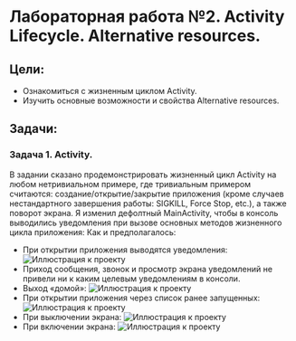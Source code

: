 # Лабораторная работа №2. Activity Lifecycle. Alternative resources.
## Цели:
* Ознакомиться с жизненным циклом Activity.
* Изучить основные возможности и свойства Alternative resources.


## Задачи:
### Задача 1. Activity.
В задании сказано продемонстрировать жизненный цикл Activity на любом нетривиальном примере, где тривиальным примером считаются: создание/открытие/закрытие приложения (кроме случаев нестандартного завершения работы: SIGKILL, Force Stop, etc.), а также поворот экрана.
Я изменил дефолтный MainActivity, чтобы в консоль выводились уведомления при вызове основных методов жизненного цикла приложения:
Как и предполагалось:
*	При открытии приложения выводятся уведомления:
![Иллюстрация к проекту](https://github.com/Jar-Cher/Lab2/tree/master/ReportData/1.png)
*	Приход сообщения, звонок и просмотр экрана уведомлений не привели ни к каким целевым уведомлениям в консоли.
*	Выход «домой»:
![Иллюстрация к проекту](https://github.com/Jar-Cher/Lab2/tree/master/ReportData/2.png)
*	При открытии приложения через список ранее запущенных:
![Иллюстрация к проекту](https://github.com/Jar-Cher/Lab2/tree/master/ReportData/3.png)
*	При выключении экрана:
![Иллюстрация к проекту](https://github.com/Jar-Cher/Lab2/tree/master/ReportData/4.png)
*	При включении экрана:
![Иллюстрация к проекту](https://github.com/Jar-Cher/Lab2/tree/master/ReportData/5.png)

